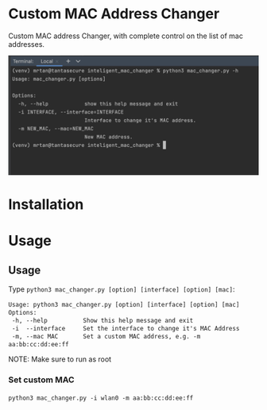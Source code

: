 # Custom MAC Address Changer

Custom MAC address Changer, with complete control on the list of mac addresses.

![](macchanger.png?raw=true)

# Installation



# Usage


## Usage

Type `python3 mac_changer.py [option] [interface] [option] [mac]`:
```
Usage: python3 mac_changer.py [option] [interface] [option] [mac]
Options:
 -h, --help          Show this help message and exit
 -i  --interface     Set the interface to change it's MAC Address
 -m, --mac MAC       Set a custom MAC address, e.g. -m aa:bb:cc:dd:ee:ff 
```
NOTE: Make sure to run as root

### Set custom MAC
`python3 mac_changer.py -i wlan0 -m aa:bb:cc:dd:ee:ff`


